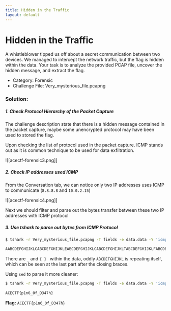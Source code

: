 ```yaml
---
title: Hidden in the Traffic
layout: default
---
```

# Hidden in the Traffic

A whistleblower tipped us off about a secret communication between two devices. We managed to intercept the network traffic, but the flag is hidden within the data. Your task is to analyze the provided PCAP file, uncover the hidden message, and extract the flag.

- Category: Forensic
- Challenge File: Very_mysterious_file.pcapng

### Solution:
##### 1. Check Protocol Hierarchy of the Packet Capture
The challenge description state that there is a hidden message contained in the packet capture, maybe some unencrypted protocol may have been used to stored the flag. 

Upon checking the list of protocol used in the packet capture. ICMP stands out as it is common technique to be used for data exfiltration. 

![[acectf-forensic3.png]]

##### 2. Check IP addresses used ICMP 
From the Conversation tab, we can notice only two IP addresses uses ICMP to communicate (`8.8.8.8` and `10.0.2.15`) 

![[acectf-forensic4.png]]

Next we should filter and parse out the bytes transfer between these two IP addresses with ICMP protocol

##### 3. Use tshark to parse out bytes from ICMP Protocol

```bash
$ tshark -r Very_mysterious_file.pcapng -T fields -e data.data -Y 'icmp.type == 8' | xxd -r -p

AABCDEFGHIJKLCABCDEFGHIJKLEABCDEFGHIJKLCABCDEFGHIJKLTABCDEFGHIJKLFABCDEFGHIJKL{ABCDEFGHIJKLpABCDEFGHIJKL1ABCDEFGHIJKLnABCDEFGHIJKL6ABCDEFGHIJKL_ABCDEFGHIJKL0ABCDEFGHIJKLfABCDEFGHIJKL_ABCDEFGHIJKLDABCDEFGHIJKL3ABCDEFGHIJKL4ABCDEFGHIJKL7ABCDEFGHIJKLhABCDEFGHIJKL}ABCDEFGHIJKL
```

There are `_` and `{ } ` within the data, oddly `ABCDEFGHIJKL` is repeating itself, which can be seen at the last part after the closing braces. 

Using `sed` to parse it more cleaner:
```bash
$ tshark -r Very_mysterious_file.pcapng -T fields -e data.data -Y 'icmp.type == 8' | xxd -r -p | sed s/ABCDEFGHIJKL//g
 
ACECTF{p1n6_0f_D347h}
```

**Flag:** `ACECTF{p1n6_0f_D347h}`




